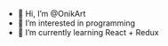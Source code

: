 - 👋 Hi, I’m @OnikArt
- 👀 I’m interested in programming
- 🌱 I’m currently learning React + Redux

<!---
OnikArt/OnikArt is a ✨ special ✨ repository because its `README.md` (this file) appears on your GitHub profile.
You can click the Preview link to take a look at your changes.
--->
